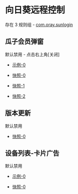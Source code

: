 # 向日葵远程控制

存在 3 规则组 - [com.oray.sunlogin](/src/apps/com.oray.sunlogin.ts)

## 瓜子会员弹窗

默认禁用 - 点击右上角[关闭]

- [示例-0](https://github.com/gkd-kit/inspect/assets/38517192/61d335f0-a85a-4e26-80fe-6bc0d1742bc0)

- [快照-0](https://i.gkd.li/import/13195950)
- [快照-1](https://i.gkd.li/import/12910411)
- [快照-2](https://i.gkd.li/import/13197454)

## 版本更新

默认禁用

- [快照-0](https://i.gkd.li/import/13195560)

## 设备列表-卡片广告

默认禁用

- [示例-0](https://github.com/gkd-kit/inspect/assets/38517192/071e5512-e1aa-4a8c-8440-009d6f0f35ff)

- [快照-0](https://i.gkd.li/import/13207785)
